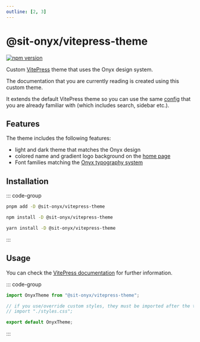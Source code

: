```yaml
---
outline: [2, 3]
---
```


<script lang="ts" setup>
import packageJson from "../../../../packages/vitepress-theme/package.json";
</script>

# @sit-onyx/vitepress-theme

<div class="hide-external-link">

[![npm version](https://badge.fury.io/js/@sit-onyx%2Fvitepress-theme.svg)](https://www.npmjs.com/package/@sit-onyx/vitepress-theme)

</div>

Custom [VitePress](https://vitepress.dev) theme that uses the Onyx design system.

The documentation that you are currently reading is created using this custom theme.

It extends the default VitePress theme so you can use the same [config](https://vitepress.dev/reference/default-theme-config) that you are already familiar with (which includes search, sidebar etc.).

## Features

The theme includes the following features:

- light and dark theme that matches the Onyx design
- colored name and gradient logo background on the [home page](/)
- Font families matching the [Onyx typography system](/typography)

## Installation

::: code-group

```sh [pnpm]
pnpm add -D @sit-onyx/vitepress-theme
```

```sh [npm]
npm install -D @sit-onyx/vitepress-theme
```

```sh [yarn]
yarn install -D @sit-onyx/vitepress-theme
```

:::

## Usage

You can check the [VitePress documentation](https://vitepress.dev/guide/custom-theme) for further information.

::: code-group

```ts [.vitepress/theme/index.ts]
import OnyxTheme from "@sit-onyx/vitepress-theme";

// if you use/override custom styles, they must be imported after the theme
// import "./styles.css";

export default OnyxTheme;
```

:::
